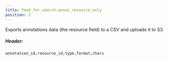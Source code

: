 ```yaml
---
title: feed_for_search:annos_resource_only
position: 3
---
```


Exports annotations data (the resource field) to a CSV and uploads it to S3.

##### Header:

```
annotation_id,resource_id,type,format,chars
```
